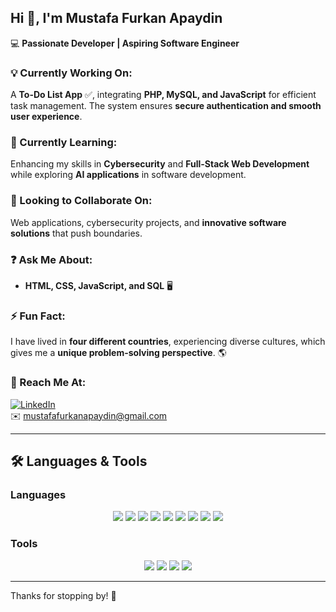 ## Hi 👋, I'm Mustafa Furkan Apaydin  
💻 **Passionate Developer | Aspiring Software Engineer**  

### 💡 Currently Working On:  
A **To-Do List App** ✅, integrating **PHP, MySQL, and JavaScript** for efficient task management. The system ensures **secure authentication and smooth user experience**.  

### 🌱 Currently Learning:  
Enhancing my skills in **Cybersecurity** and **Full-Stack Web Development** while exploring **AI applications** in software development.  

### 🤝 Looking to Collaborate On:  
Web applications, cybersecurity projects, and **innovative software solutions** that push boundaries.  

### ❓ Ask Me About:  
- **HTML, CSS, JavaScript, and SQL** 🖥️  

### ⚡ Fun Fact:  
I have lived in **four different countries**, experiencing diverse cultures, which gives me a **unique problem-solving perspective**. 🌎  

### 📩 Reach Me At:  
[![LinkedIn](https://img.shields.io/badge/LinkedIn-0077B5?style=flat&logo=linkedin&logoColor=white)](https://www.linkedin.com/in/mustafa-furkan-apaydin)  
✉️ mustafafurkanapaydin@gmail.com  

---

## 🛠 Languages & Tools  

### **Languages**  
<p align="center">
    <img src="https://img.shields.io/badge/-HTML5-E34F26?style=flat&logo=html5&logoColor=white" />
    <img src="https://img.shields.io/badge/-CSS3-1572B6?style=flat&logo=css3&logoColor=white" />
    <img src="https://img.shields.io/badge/-JavaScript-F7DF1E?style=flat&logo=javascript&logoColor=black" />
    <img src="https://img.shields.io/badge/-PHP-777BB4?style=flat&logo=php&logoColor=white" />
    <img src="https://img.shields.io/badge/-Python-3776AB?style=flat&logo=python&logoColor=white" />
    <img src="https://img.shields.io/badge/-SQL-4479A1?style=flat&logo=mysql&logoColor=white" />
    <img src="https://img.shields.io/badge/-C++-00599C?style=flat&logo=c%2b%2b&logoColor=white" />
    <img src="https://img.shields.io/badge/-C%23-239120?style=flat&logo=c-sharp&logoColor=white" />
    <img src="https://img.shields.io/badge/-Java-007396?style=flat&logo=java&logoColor=white" />
</p>

### **Tools**  
<p align="center">
    <img src="https://img.shields.io/badge/-Linux-FCC624?style=flat&logo=linux&logoColor=black" />
    <img src="https://img.shields.io/badge/-XAMPP-FB7A24?style=flat&logo=xampp&logoColor=white" />
    <img src="https://img.shields.io/badge/-MySQL-4479A1?style=flat&logo=mysql&logoColor=white" />
    <img src="https://img.shields.io/badge/-phpMyAdmin-6C78AF?style=flat&logo=php&logoColor=white" />
</p>

---

Thanks for stopping by! 🚀
